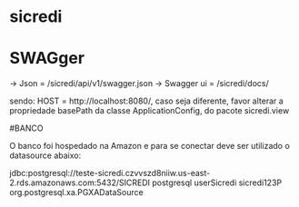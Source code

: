 # sicredi

# SWAGger 

-> Json = /sicredi/api/v1/swagger.json
-> Swagger ui = <HOST>/sicredi/docs/
  
 sendo: HOST = http://localhost:8080/, caso seja diferente, favor alterar a propriedade basePath da classe ApplicationConfig, do pacote sicredi.view
 
 #BANCO
 
 O banco foi hospedado na Amazon e para se conectar deve ser utilizado o datasource abaixo:
 
 <!-- DATASOURCE -->
  <datasource jndi-name="java:jboss/datasources/PostgresqlSicrediDS" pool-name="PostgresqlSicrediDS" enabled="true" use-java-context="true">
      <connection-url>jdbc:postgresql://teste-sicredi.czvvszd8niiw.us-east-2.rds.amazonaws.com:5432/SICREDI</connection-url>
      <driver>postgresql</driver>
      <security>
          <user-name>userSicredi</user-name>
          <password>sicredi123P</password>
      </security>
  </datasource>
  
  <!-- DRIVER -->
   <driver name="postgresql" module="org.postgresql">
       <xa-datasource-class>org.postgresql.xa.PGXADataSource</xa-datasource-class>
    </driver>
 
 
